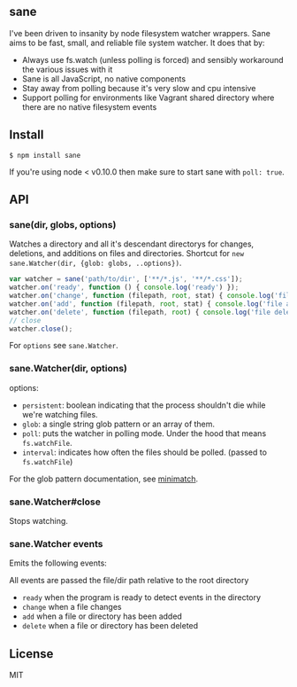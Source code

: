 sane
----

I've been driven to insanity by node filesystem watcher wrappers.
Sane aims to be fast, small, and reliable file system watcher. It does that by:

* Always use fs.watch (unless polling is forced) and sensibly workaround the various issues with it
* Sane is all JavaScript, no native components
* Stay away from polling because it's very slow and cpu intensive
* Support polling for environments like Vagrant shared directory where there are no native filesystem events

## Install

```
$ npm install sane
```

If you're using node < v0.10.0 then make sure to start sane with `poll: true`.

## API

### sane(dir, globs, options)

Watches a directory and all it's descendant directorys for changes, deletions, and additions on files and directories.
Shortcut for `new sane.Watcher(dir, {glob: globs, ..options})`.

```js
var watcher = sane('path/to/dir', ['**/*.js', '**/*.css']);
watcher.on('ready', function () { console.log('ready') });
watcher.on('change', function (filepath, root, stat) { console.log('file changed', filepath); });
watcher.on('add', function (filepath, root, stat) { console.log('file added', filepath); });
watcher.on('delete', function (filepath, root) { console.log('file deleted', filepath); });
// close
watcher.close();
```

For `options` see `sane.Watcher`.

### sane.Watcher(dir, options)

options:

* `persistent`: boolean indicating that the process shouldn't die while we're watching files.
* `glob`: a single string glob pattern or an array of them.
* `poll`: puts the watcher in polling mode. Under the hood that means `fs.watchFile`.
* `interval`: indicates how often the files should be polled. (passed to `fs.watchFile`)

For the glob pattern documentation, see [minimatch](https://github.com/isaacs/minimatch).

### sane.Watcher#close

Stops watching.

### sane.Watcher events

Emits the following events:

All events are passed the file/dir path relative to the root directory
* `ready` when the program is ready to detect events in the directory
* `change` when a file changes
* `add` when a file or directory has been added
* `delete` when a file or directory has been deleted

## License

MIT
